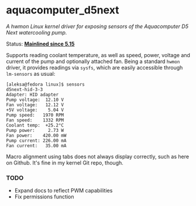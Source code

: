 # aquacomputer_d5next

*A hwmon Linux kernel driver for exposing sensors of the Aquacomputer D5 Next watercooling pump.*

Status: **[Mainlined since 5.15](https://git.kernel.org/pub/scm/linux/kernel/git/torvalds/linux.git/tree/drivers/hwmon/aquacomputer_d5next.c)**

Supports reading coolant temperature, as well as speed, power, voltage and current of the pump and optionally attached fan. Being a standard `hwmon` driver, it provides readings via `sysfs`, which are easily accessible through `lm-sensors` as usual:

```shell
[aleksa@fedora linux]$ sensors
d5next-hid-3-3
Adapter: HID adapter
Pump voltage:  12.10 V
Fan voltage:   12.12 V
+5V voltage:    5.04 V
Pump speed:   1970 RPM
Fan speed:    1332 RPM
Coolant temp:  +25.2°C
Pump power:     2.73 W
Fan power:    420.00 mW
Pump current: 226.00 mA
Fan current:   35.00 mA
```

Macro alignment using tabs does not always display correctly, such as here on Github. It's fine in my kernel Git repo, though.

### TODO

* Expand docs to reflect PWM capabilities
* Fix permissions function
